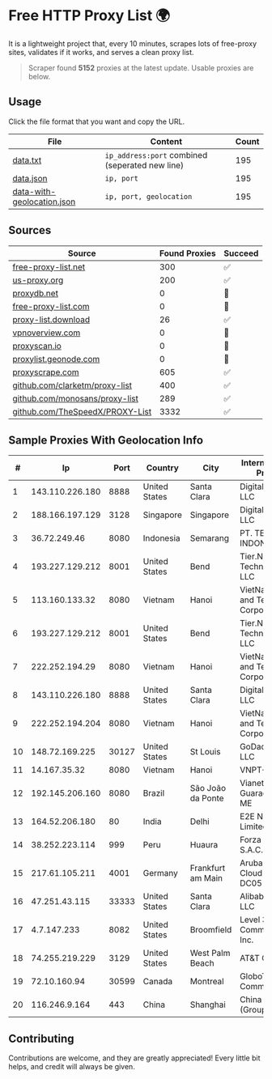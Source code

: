 
# Free HTTP Proxy List 🌍

It is a lightweight project that, every 10 minutes, scrapes lots of free-proxy sites, validates if it works, and serves a clean proxy list.


> Scraper found **5152** proxies at the latest update. Usable proxies are below.

## Usage

Click the file format that you want and copy the URL.


|File|Content|Count|
|----|-------|-----|
|[data.txt](https://raw.githubusercontent.com/themiralay/Proxy-List-World/master/data.txt)|`ip_address:port` combined (seperated new line)|195|
|[data.json](https://raw.githubusercontent.com/themiralay/Proxy-List-World/master/data.json)|`ip, port`|195|
|[data-with-geolocation.json](https://raw.githubusercontent.com/themiralay/Proxy-List-World/master/data-with-geolocation.json)|`ip, port, geolocation`|195|

## Sources

|Source|Found Proxies|Succeed|
|------|-------------|-------|
|[free-proxy-list.net](https://free-proxy-list.net)|300|✅|
|[us-proxy.org](https://www.us-proxy.org)|200|✅|
|[proxydb.net](http://proxydb.net)|0|🚫|
|[free-proxy-list.com](https://free-proxy-list.com/?page=&port=&type%5B%5D=http&type%5B%5D=https&up_time=0&search=Search)|0|🚫|
|[proxy-list.download](https://www.proxy-list.download/HTTP)|26|✅|
|[vpnoverview.com](https://vpnoverview.com/privacy/anonymous-browsing/free-proxy-servers)|0|🚫|
|[proxyscan.io](https://www.proxyscan.io)|0|🚫|
|[proxylist.geonode.com](https://proxylist.geonode.com/api/proxy-list?limit=300&page=1&sort_by=lastChecked&sort_type=desc&protocols=http,https)|0|🚫|
|[proxyscrape.com](https://api.proxyscrape.com/v2/?request=displayproxies&protocol=http&timeout=10000&country=all&ssl=all&anonymity=all)|605|✅|
|[github.com/clarketm/proxy-list](https://raw.githubusercontent.com/clarketm/proxy-list/master/proxy-list-raw.txt)|400|✅|
|[github.com/monosans/proxy-list](https://raw.githubusercontent.com/monosans/proxy-list/main/proxies/http.txt)|289|✅|
|[github.com/TheSpeedX/PROXY-List](https://raw.githubusercontent.com/TheSpeedX/PROXY-List/master/http.txt)|3332|✅|


## Sample Proxies With Geolocation Info

|#|Ip|Port|Country|City|Internet Service Provider|
|-|--|----|-------|----|-------------------------|
|1|143.110.226.180|8888|United States|Santa Clara|DigitalOcean, LLC|
|2|188.166.197.129|3128|Singapore|Singapore|DigitalOcean, LLC|
|3|36.72.249.46|8080|Indonesia|Semarang|PT. TELKOM INDONESIA|
|4|193.227.129.212|8001|United States|Bend|Tier.Net Technologies LLC|
|5|113.160.133.32|8080|Vietnam|Hanoi|VietNam Post and Telecom Corporation|
|6|193.227.129.212|8001|United States|Bend|Tier.Net Technologies LLC|
|7|222.252.194.29|8080|Vietnam|Hanoi|VietNam Post and Telecom Corporation|
|8|143.110.226.180|8888|United States|Santa Clara|DigitalOcean, LLC|
|9|222.252.194.204|8080|Vietnam|Hanoi|VietNam Post and Telecom Corporation|
|10|148.72.169.225|30127|United States|St Louis|GoDaddy.com, LLC|
|11|14.167.35.32|8080|Vietnam|Hanoi|VNPT-VNNIC|
|12|192.145.206.160|8080|Brazil|São João da Ponte|Vianet Guaraciama Eireli ME|
|13|164.52.206.180|80|India|Delhi|E2E Networks Limited|
|14|38.252.223.114|999|Peru|Huaura|Forza Bussines S.A.C.|
|15|217.61.105.211|4001|Germany|Frankfurt am Main|Aruba GmbH Cloud Network DC05|
|16|47.251.43.115|33333|United States|Santa Clara|Alibaba Cloud LLC|
|17|4.7.147.233|8082|United States|Broomfield|Level 3 Communications, Inc.|
|18|74.255.219.229|3129|United States|West Palm Beach|AT&T Corp.|
|19|72.10.160.94|30599|Canada|Montreal|GloboTech Communications|
|20|116.246.9.164|443|China|Shanghai|China Telecom (Group)|



## Contributing

Contributions are welcome, and they are greatly appreciated! Every
little bit helps, and credit will always be given.

